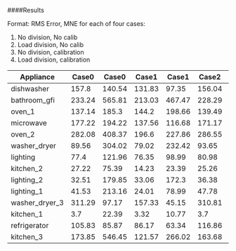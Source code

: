 ####Results

Format: RMS Error, MNE for each of four cases:

1. No division, No calib
2. Load division, No calib
3. No division, calibration
4. Load division, calibration

|Appliance|Case0|Case0|Case1|Case1|Case2|Case2|Case3|Case3|
|---------|-----|-----|-----|-----|-----|-----|-----|-----|
|dishwasher|157.8|140.54|131.83|97.35|156.04|129.94|113.72|79.77|
|bathroom_gfi|233.24|565.81|213.03|467.47|228.29|540.77|200.12|412.04|
|oven_1|137.14|185.3|144.2|198.66|139.49|195.5|160.0|243.0|
|microwave|177.22|194.22|137.56|116.68|171.17|176.34|138.98|121.9|
|oven_2|282.08|408.37|196.6|227.86|286.55|421.9|179.22|200.4|
|washer_dryer|89.56|304.02|79.02|232.42|93.65|334.91|76.76|219.23|
|lighting|77.4|121.96|76.35|98.99|80.98|122.2|76.5|99.0|
|kitchen_2|27.22|75.39|14.23|23.39|25.26|66.52|12.31|19.21|
|lighting_2|32.51|179.85|33.06|172.3|36.38|227.55|31.92|158.93|
|lighting_1|41.53|213.16|24.01|78.99|47.78|265.91|24.19|83.87|
|washer_dryer_3|311.29|97.17|157.33|45.15|310.81|97.16|166.7|46.65|
|kitchen_1|3.7|22.39|3.32|10.77|3.7|18.41|3.57|13.93|
|refrigerator|105.83|85.87|86.17|63.34|116.86|110.4|85.45|62.9|
|kitchen_3|173.85|546.45|121.57|266.02|163.68|483.47|121.49|266.15|
